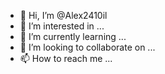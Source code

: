 - 👋 Hi, I’m @Alex2410il
- 👀 I’m interested in ...
- 🌱 I’m currently learning ...
- 💞️ I’m looking to collaborate on ...
- 📫 How to reach me ...

<!---
Alex2410il/Alex2410il is a ✨ special ✨ repository because its `README.md` (this file) appears on your GitHub profile.
You can click the Preview link to take a look at your changes.
--->
